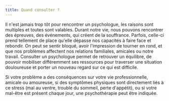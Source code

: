 ```yaml
---
title: Quand consulter ?
---
```


Il n'est jamais trop tôt pour rencontrer un psychologue, les raisons sont multiples et toutes sont valables. 
Durant notre vie, nous pouvons rencontrer des épreuves, des événements, qui créent de la souffrance. Parfois, celle-ci prend tellement de place qu'elle dépasse nos capacités à faire face et rebondir. On peut se sentir bloqué, avoir l'impression de tourner en rond, et que nos problèmes affectent nos relations familiales, amicales ou notre travail. 
Consulter un psychologue permet de retrouver un équilibre, de pouvoir mobiliser différemment ses ressources pour traverser une situation douloureuse et porter un nouveau regard sur ce qui est difficile. 

Si votre problème a des conséquences sur votre vie professionnelle, amicale ou amoureuse, si des symptômes physiques sont directement liés à ce stress (mal au ventre, trouble du sommeil, perte d'appétit), ou si votre mal-être est présent chaque jour, une psychothérapie peut être indiquée.
